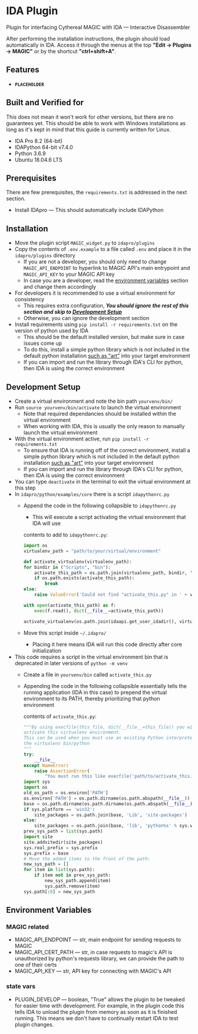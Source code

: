 # IDA Plugin

Plugin for interfacing Cythereal MAGIC with IDA — Interactive Disassembler

After performing the installation instructions, the plugin should load automatically in IDA. Access it through the menus at the top **"Edit -> Plugins -> MAGIC"** or by the shortcut **"ctrl+shift+A"**.

## Features
- **`PLACEHOLDER`**

## Built and Verified for
This does not mean it won't work for other versions, but there are no guarantees yet. This should be able to work with Windows installations as long as it's kept in mind that this guide is currently written for Linux.
- IDA Pro 8.2 (64-bit)
- IDAPython 64-bit v7.4.0
- Python 3.6.9
- Ubuntu 18.04.6 LTS

## Prerequisites
There are few prerequisites, the `requirements.txt` is addressed in the next section.

- Install IDApro — This should automatically include IDAPython

## Installation
- Move the plugin script `MAGIC_widget.py` to `idapro/plugins`
- Copy the contents of `.env.example` to a file called `.env` and place it in the `idapro/plugins` directory
    * If you are not a developer, you should only need to change `MAGIC_API_ENDPOINT` to hyperlink to MAGIC API's main entrypoint and `MAGIC_API_KEY` to your MAGIC API key
    * In case you are a developer, read the [environment variables](#environment-variables) section and change them accordingly
- For developers it is recommended to use a virtual environment for consistency
    * This requires extra configuration, ***You should ignore the rest of this section and skip to [Development Setup](#development-setup)***
    * Otherwise, you can ignore the development section
- Install requirements using `pip install -r requirements.txt` on the version of python used by IDA
    * This should be the default installed version, but make sure in case issues come up
    * To do this, install a simple python library which is not included in the default python installation [such as "art"](https://pypi.org/project/art/) into your target environment
    * If you can import and run the library through IDA's CLI for python, then IDA is using the correct environment

## Development Setup
- Create a virtual environment and note the bin path `yourvenv/bin/`
- Run `source yourvenv/bin/activate` to launch the virtual environment
    * Note that required dependancies should be installed within the virtual environment
    * When working with IDA, this is usually the only reason to manually launch the virtual environment
- With the virtual environment active, run `pip install -r requirements.txt`
    * To ensure that IDA is running off of the correct environment, install a simple python library which is not included in the default python installation [such as "art"](https://pypi.org/project/art/) into your target environment
    * If you can import and run the library through IDA's CLI for python, then IDA is using the correct environment
- You can type `deactivate` in the terminal to exit the virtual environment at this step
- In `idapro/python/examples/core` there is a script `idapythonrc.py`
    * Append the code in the following collapsible to `idapythonrc.py`
        * This will execute a script activating the virtual environment that IDA will use
        
        contents to add to `idapythonrc.py`:
        ```python
        import os
        virtualenv_path = "path/to/your/virtual/environment"

        def activate_virtualenv(virtualenv_path):
        for bindir in ("Scripts", "bin"):
            activate_this_path = os.path.join(virtualenv_path, bindir, "activate_this.py")
            if os.path.exists(activate_this_path):
                break
        else:
            raise ValueError('Could not find "activate_this.py" in ' + virtualenv_path)

        with open(activate_this_path) as f:
            exec(f.read(), dict(__file__=activate_this_path))

        activate_virtualenv(os.path.join(idaapi.get_user_idadir(), virtualenv_path))
        ```

    * Move this script inside `~/.idapro/`
        * Placing it here means IDA will run this code directly after core initialization
- This code requires a script in the virtual environment bin that is deprecated in later versions of `python -m venv` 
    * Create a file in `yourvenv/bin` called `activate_this.py`
    * Appending the code in the following collapsible essentially tells the running application (IDA in this case) to prepend the virtual environment to its PATH, thereby prioritizing that python environment

        contents of `activate_this.py`:
        ```python
        """By using execfile(this_file, dict(__file__=this_file)) you will
        activate this virtualenv environment.
        This can be used when you must use an existing Python interpreter, not
        the virtualenv bin/python
        """
        try:
            __file__
        except NameError:
            raise AssertionError(
                "You must run this like execfile('path/to/activate_this.py', dict(__file__='path/to/activate_this.py'))")
        import sys
        import os
        old_os_path = os.environ['PATH']
        os.environ['PATH'] = os.path.dirname(os.path.abspath(__file__)) + os.pathsep + old_os_path
        base = os.path.dirname(os.path.dirname(os.path.abspath(__file__)))
        if sys.platform == 'win32':
            site_packages = os.path.join(base, 'Lib', 'site-packages')
        else:
            site_packages = os.path.join(base, 'lib', 'python%s' % sys.version[:3], 'site-packages')
        prev_sys_path = list(sys.path)
        import site
        site.addsitedir(site_packages)
        sys.real_prefix = sys.prefix
        sys.prefix = base
        # Move the added items to the front of the path:
        new_sys_path = []
        for item in list(sys.path):
            if item not in prev_sys_path:
                new_sys_path.append(item)
                sys.path.remove(item)
        sys.path[:0] = new_sys_path
        ```

## Environment Variables
### MAGIC related
- MAGIC_API_ENDPOINT — str, main endpoint for sending requests to MAGIC
- MAGIC_API_CERT_PATH — str, in case requests to magic's API is unauthorized by python's requests library, we can provide the path to one of their certs
- MAGIC_API_KEY — str, API key for connecting with MAGIC's API

### state vars
- PLUGIN_DEVELOP — boolean, "True" allows the plugin to be tweaked for easier time with development. For example, in the plugin code this tells IDA to unload the plugin from memory as soon as it is finished running. This means we don't have to continually restart IDA to test plugin changes.